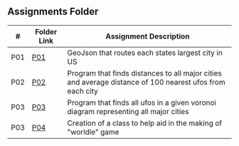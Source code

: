 ##  Assignments Folder

|   #   | Folder Link                                                                          | Assignment Description                                                                                   |
| :---: | ------------------------------------------------------------------------------------ | -------------------------------------------------------------------------------------------------------- |
| P01   | [P01](https://github.com/DakTheProgrammer/4553-Spatial-DS/tree/main/Assignments/P01) | GeoJson that routes each states largest city in US                                                       |
| P02   | [P02](https://github.com/DakTheProgrammer/4553-Spatial-DS/tree/main/Assignments/P02) | Program that finds distances to all major cities and average distance of 100 nearest ufos from each city |
| P03   | [P03](https://github.com/DakTheProgrammer/4553-Spatial-DS/tree/main/Assignments/P03) | Program that finds all ufos in a given voronoi diagram representing all major cities                     |
| P03   | [P04](https://github.com/DakTheProgrammer/4553-Spatial-DS/tree/main/Assignments/P04) | Creation of a class to help aid in the making of "worldle" game                                          |